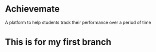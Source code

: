 # Achievemate

A platform to help students track their performance over a period of time

# This is for my first branch
